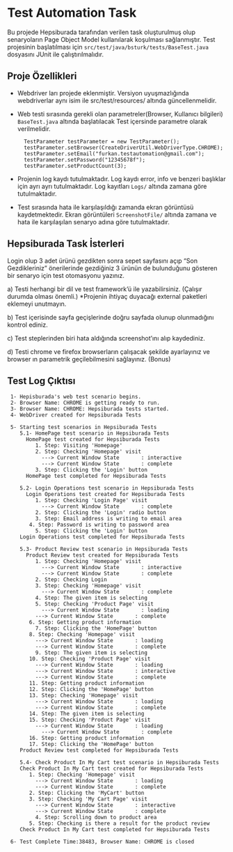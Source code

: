 # Test Automation Task

Bu projede Hepsiburada tarafından verilen task oluşturulmuş olup senaryoların Page Object Model kullanılarak koşulması sağlanmıştır. Test projesinin başlatılması için `src/test/java/bsturk/tests/BaseTest.java` dosyasını JUnit ile çalıştırılmalıdır.

## Proje Özellikleri
* Webdriver ları projede eklenmiştir. Versiyon uyuşmazlığında webdriverlar aynı isim ile src/test/resources/ altında güncellenmelidir.
* Web testi sırasında gerekli olan parametreler(Browser, Kullanıcı bilgileri) `BaseTest.java` altında başlatılacak Test içersinde parametre olarak verilmelidir.

        TestParameter testParameter = new TestParameter();
        testParameter.setBrowser(CreateDriverUtil.WebDriverType.CHROME);
        testParameter.setEmail("furkan.testautomation@gmail.com");
        testParameter.setPassword("12345678f");
        testParameter.setProductCount(3);
        
* Projenin log kaydı tutulmaktadır. Log kaydı error, info ve benzeri başlıklar için ayrı ayrı tutulmaktadır. Log kayıtları `Logs/` altında zamana göre tutulmaktadır.
* Test sırasında hata ile karşılaşıldığı zamanda ekran görüntüsü kaydetmektedir. Ekran görüntüleri `ScreenshotFile/` altında zamana ve hata ile karşılaşılan senaryo adına göre tutulmaktadır.

## Hepsiburada Task İsterleri
Login olup 3 adet ürünü gezdikten sonra sepet sayfasını açıp “Son Gezdikleriniz” önerilerinde
gezdiğiniz 3 ürünün de bulunduğunu gösteren bir senaryo için test otomasyonu yazınız.

a) Testi herhangi bir dil ve test framework’ü ile yazabilirsiniz. (Çalışır durumda olması önemli.)
*Projenin ihtiyaç duyacağı external paketleri eklemeyi unutmayın.

b) Test içerisinde sayfa geçişlerinde doğru sayfada olunup olunmadığını kontrol ediniz.

c) Test steplerinden biri hata aldığında screenshot’ını alıp kaydediniz.

d) Testi chrome ve firefox browserların çalışacak şekilde ayarlayınız ve browser ın parametrik
geçilebilmesini sağlayınız. (Bonus)

## Test Log Çıktısı

     1- Hepisburada's web test scenario begins.
     2- Browser Name: CHROME is getting ready to run.
     3- Browser Name: CHROME: Hepsiburada tests started.
     4- WebDriver created for Hepsiburada Tests

     5- Starting test scenarios in Hepsiburada Tests
        5.1- HomePage test scenario in Hepsiburada Tests
          HomePage test created for Hepsiburada Tests
             1. Step: Visiting 'Homepage'
             2. Step: Checking 'Homepage' visit
               ---> Current Window State       : interactive
               ---> Current Window State       : complete
             3. Step: Clicking the 'Login' button
          HomePage test completed for Hepsiburada Tests

        5.2- Login Operations test scenario in Hepsiburada Tests
          Login Operations test created for Hepsiburada Tests
             1. Step: Checking 'Login Page' visit
               ---> Current Window State       : complete
             2. Step: Clicking the 'Login' radio button
             3. Step: Email address is writing to email area
           4. Step: Password is writing to password area
             5. Step: Clicking the 'Login' button
        Login Operations test completed for Hepsiburada Tests

        5.3- Product Review test scenario in Hepsiburada Tests
          Product Review test created for Hepsiburada Tests
             1. Step: Checking 'Homepage' visit
               ---> Current Window State       : interactive
               ---> Current Window State       : complete
             2. Step: Checking Login
             3. Step: Checking 'Homepage' visit
               ---> Current Window State       : complete
             4. Step: The given item is selecting
             5. Step: Checking 'Product Page' visit
               ---> Current Window State       : loading
             ---> Current Window State       : complete
           6. Step: Getting product information
             7. Step: Clicking the 'HomePage' button
           8. Step: Checking 'Homepage' visit
             ---> Current Window State       : loading
             ---> Current Window State       : complete
             9. Step: The given item is selecting
           10. Step: Checking 'Product Page' visit
             ---> Current Window State       : loading
             ---> Current Window State       : interactive
             ---> Current Window State       : complete
           11. Step: Getting product information
           12. Step: Clicking the 'HomePage' button
           13. Step: Checking 'Homepage' visit
             ---> Current Window State       : loading
             ---> Current Window State       : complete
           14. Step: The given item is selecting
           15. Step: Checking 'Product Page' visit
             ---> Current Window State       : loading
               ---> Current Window State       : complete
           16. Step: Getting product information
           17. Step: Clicking the 'HomePage' button
        Product Review test completed for Hepsiburada Tests

        5.4- Check Product In My Cart test scenario in Hepsiburada Tests
        Check Product In My Cart test created for Hepsiburada Tests
           1. Step: Checking 'Homepage' visit
             ---> Current Window State       : loading
             ---> Current Window State       : complete
           2. Step: Clicking the 'MyCart' button
           3. Step: Checking 'My Cart Page' visit
             ---> Current Window State       : interactive
             ---> Current Window State       : complete
             4. Step: Scrolling down to product area
           5. Step: Checking is there a result for the product review
        Check Product In My Cart test completed for Hepsiburada Tests

     6- Test Complete Time:38483, Browser Name: CHROME is closed





